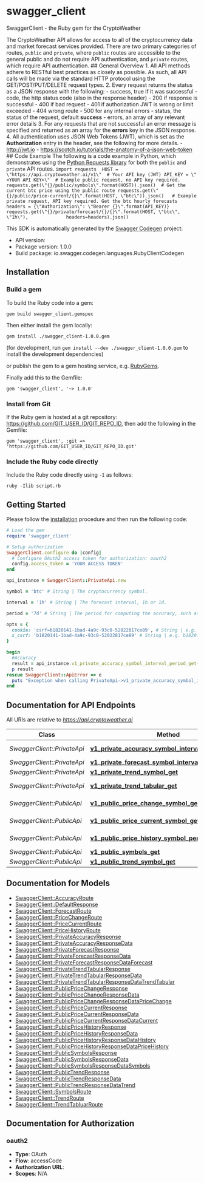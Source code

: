 # swagger_client

SwaggerClient - the Ruby gem for the CryptoWeather

The CryptoWeather API allows for access to all of the cryptocurrency data and market forecast services provided. There are two primary categories of routes, `public` and `private`, where `public` routes are accessible to the general public and do not require API authentication, and `private` routes, which require API authentication.  ## General Overview  1. All API methods adhere to RESTful best practices as closely as possible. As such, all API calls will be made via the standard HTTP protocol using the GET/POST/PUT/DELETE request types.  2. Every request returns the status as a JSON response with the following:     - success, true if it was successful     - code, the http status code (also in the response header)         - 200 if response is successful         - 400 if bad request         - 401 if authorization JWT is wrong or limit exceeded         - 404 wrong route         - 500 for any internal errors     - status, the status of the request, default **success**     - errors, an array of any relevant error details  3. For any requests that are not successful an error message is specified and returned as an array for the **errors** key in the JSON response.  4. All authentication uses JSON Web Tokens (JWT), which is set as the **Authorization** entry in the header, see the following for more details.     - http://jwt.io     - https://scotch.io/tutorials/the-anatomy-of-a-json-web-token  ## Code Example  The following is a code example in Python, which demonstrates using the [Python Requests library](https://requests.readthedocs.io/en/master/) for both the `public` and `private` API routes.  ``` import requests  HOST = \"https://api.cryptoweather.ai/v1\"  # Your API key (JWT) API_KEY = \"<YOUR API KEY>\"  # Example public request, no API key required. requests.get(\"{}/public/symbols\".format(HOST)).json()  # Get the current btc price using the public route requests.get(\"{}/public/price-current/{}\".format(HOST, \"btc\")).json()   # Example private request, API key required. Get the btc hourly forecasts headers = {\"Authorization\": \"Bearer {}\".format(API_KEY)} requests.get(\"{}/private/forecast/{}/{}\".format(HOST, \"btc\", \"1h\"),              headers=headers).json() ```

This SDK is automatically generated by the [Swagger Codegen](https://github.com/swagger-api/swagger-codegen) project:

- API version: 
- Package version: 1.0.0
- Build package: io.swagger.codegen.languages.RubyClientCodegen

## Installation

### Build a gem

To build the Ruby code into a gem:

```shell
gem build swagger_client.gemspec
```

Then either install the gem locally:

```shell
gem install ./swagger_client-1.0.0.gem
```
(for development, run `gem install --dev ./swagger_client-1.0.0.gem` to install the development dependencies)

or publish the gem to a gem hosting service, e.g. [RubyGems](https://rubygems.org/).

Finally add this to the Gemfile:

    gem 'swagger_client', '~> 1.0.0'

### Install from Git

If the Ruby gem is hosted at a git repository: https://github.com/GIT_USER_ID/GIT_REPO_ID, then add the following in the Gemfile:

    gem 'swagger_client', :git => 'https://github.com/GIT_USER_ID/GIT_REPO_ID.git'

### Include the Ruby code directly

Include the Ruby code directly using `-I` as follows:

```shell
ruby -Ilib script.rb
```

## Getting Started

Please follow the [installation](#installation) procedure and then run the following code:
```ruby
# Load the gem
require 'swagger_client'

# Setup authorization
SwaggerClient.configure do |config|
  # Configure OAuth2 access token for authorization: oauth2
  config.access_token = 'YOUR ACCESS TOKEN'
end

api_instance = SwaggerClient::PrivateApi.new

symbol = 'btc' # String | The cryptocurrency symbol.

interval = '1h' # String | The forecast interval, 1h or 1d.

period = '7d' # String | The period for computing the accuracy, such as the past 7 days.

opts = { 
  cookie: 'csrf=b1820141-1bad-4a9c-93c0-52022817ce89', # String | e.g. csrf=b1820141-1bad-4a9c-93c0-52022817ce89
  x_csrf: 'b1820141-1bad-4a9c-93c0-52022817ce89' # String | e.g. b1820141-1bad-4a9c-93c0-52022817ce89
}

begin
  #Accuracy
  result = api_instance.v1_private_accuracy_symbol_interval_period_get(symbol, interval, period, opts)
  p result
rescue SwaggerClient::ApiError => e
  puts "Exception when calling PrivateApi->v1_private_accuracy_symbol_interval_period_get: #{e}"
end

```

## Documentation for API Endpoints

All URIs are relative to *https://api.cryptoweather.ai*

Class | Method | HTTP request | Description
------------ | ------------- | ------------- | -------------
*SwaggerClient::PrivateApi* | [**v1_private_accuracy_symbol_interval_period_get**](docs/PrivateApi.md#v1_private_accuracy_symbol_interval_period_get) | **GET** /v1/private/accuracy/{symbol}/{interval}/{period} | Accuracy
*SwaggerClient::PrivateApi* | [**v1_private_forecast_symbol_interval_get**](docs/PrivateApi.md#v1_private_forecast_symbol_interval_get) | **GET** /v1/private/forecast/{symbol}/{interval} | Forecast
*SwaggerClient::PrivateApi* | [**v1_private_trend_symbol_get**](docs/PrivateApi.md#v1_private_trend_symbol_get) | **GET** /v1/private/trend/{symbol} | Trend
*SwaggerClient::PrivateApi* | [**v1_private_trend_tabular_get**](docs/PrivateApi.md#v1_private_trend_tabular_get) | **GET** /v1/private/trend-tabular | Trend Tabular
*SwaggerClient::PublicApi* | [**v1_public_price_change_symbol_get**](docs/PublicApi.md#v1_public_price_change_symbol_get) | **GET** /v1/public/price-change/{symbol} | Price Change
*SwaggerClient::PublicApi* | [**v1_public_price_current_symbol_get**](docs/PublicApi.md#v1_public_price_current_symbol_get) | **GET** /v1/public/price-current/{symbol} | Price Current
*SwaggerClient::PublicApi* | [**v1_public_price_history_symbol_period_interval_get**](docs/PublicApi.md#v1_public_price_history_symbol_period_interval_get) | **GET** /v1/public/price-history/{symbol}/{period}/{interval} | Price History
*SwaggerClient::PublicApi* | [**v1_public_symbols_get**](docs/PublicApi.md#v1_public_symbols_get) | **GET** /v1/public/symbols | Symbols
*SwaggerClient::PublicApi* | [**v1_public_trend_symbol_get**](docs/PublicApi.md#v1_public_trend_symbol_get) | **GET** /v1/public/trend/{symbol} | Trend


## Documentation for Models

 - [SwaggerClient::AccuracyRoute](docs/AccuracyRoute.md)
 - [SwaggerClient::DefaultResponse](docs/DefaultResponse.md)
 - [SwaggerClient::ForecastRoute](docs/ForecastRoute.md)
 - [SwaggerClient::PriceChangeRoute](docs/PriceChangeRoute.md)
 - [SwaggerClient::PriceCurrentRoute](docs/PriceCurrentRoute.md)
 - [SwaggerClient::PriceHistoryRoute](docs/PriceHistoryRoute.md)
 - [SwaggerClient::PrivateAccuracyResponse](docs/PrivateAccuracyResponse.md)
 - [SwaggerClient::PrivateAccuracyResponseData](docs/PrivateAccuracyResponseData.md)
 - [SwaggerClient::PrivateForecastResponse](docs/PrivateForecastResponse.md)
 - [SwaggerClient::PrivateForecastResponseData](docs/PrivateForecastResponseData.md)
 - [SwaggerClient::PrivateForecastResponseDataForecast](docs/PrivateForecastResponseDataForecast.md)
 - [SwaggerClient::PrivateTrendTabularResponse](docs/PrivateTrendTabularResponse.md)
 - [SwaggerClient::PrivateTrendTabularResponseData](docs/PrivateTrendTabularResponseData.md)
 - [SwaggerClient::PrivateTrendTabularResponseDataTrendTabular](docs/PrivateTrendTabularResponseDataTrendTabular.md)
 - [SwaggerClient::PublicPriceChangeResponse](docs/PublicPriceChangeResponse.md)
 - [SwaggerClient::PublicPriceChangeResponseData](docs/PublicPriceChangeResponseData.md)
 - [SwaggerClient::PublicPriceChangeResponseDataPriceChange](docs/PublicPriceChangeResponseDataPriceChange.md)
 - [SwaggerClient::PublicPriceCurrentResponse](docs/PublicPriceCurrentResponse.md)
 - [SwaggerClient::PublicPriceCurrentResponseData](docs/PublicPriceCurrentResponseData.md)
 - [SwaggerClient::PublicPriceCurrentResponseDataCurrent](docs/PublicPriceCurrentResponseDataCurrent.md)
 - [SwaggerClient::PublicPriceHistoryResponse](docs/PublicPriceHistoryResponse.md)
 - [SwaggerClient::PublicPriceHistoryResponseData](docs/PublicPriceHistoryResponseData.md)
 - [SwaggerClient::PublicPriceHistoryResponseDataHistory](docs/PublicPriceHistoryResponseDataHistory.md)
 - [SwaggerClient::PublicPriceHistoryResponseDataPriceHistory](docs/PublicPriceHistoryResponseDataPriceHistory.md)
 - [SwaggerClient::PublicSymbolsResponse](docs/PublicSymbolsResponse.md)
 - [SwaggerClient::PublicSymbolsResponseData](docs/PublicSymbolsResponseData.md)
 - [SwaggerClient::PublicSymbolsResponseDataSymbols](docs/PublicSymbolsResponseDataSymbols.md)
 - [SwaggerClient::PublicTrendResponse](docs/PublicTrendResponse.md)
 - [SwaggerClient::PublicTrendResponseData](docs/PublicTrendResponseData.md)
 - [SwaggerClient::PublicTrendResponseDataTrend](docs/PublicTrendResponseDataTrend.md)
 - [SwaggerClient::SymbolsRoute](docs/SymbolsRoute.md)
 - [SwaggerClient::TrendRoute](docs/TrendRoute.md)
 - [SwaggerClient::TrendTabluarRoute](docs/TrendTabluarRoute.md)


## Documentation for Authorization


### oauth2

- **Type**: OAuth
- **Flow**: accessCode
- **Authorization URL**: 
- **Scopes**: N/A

